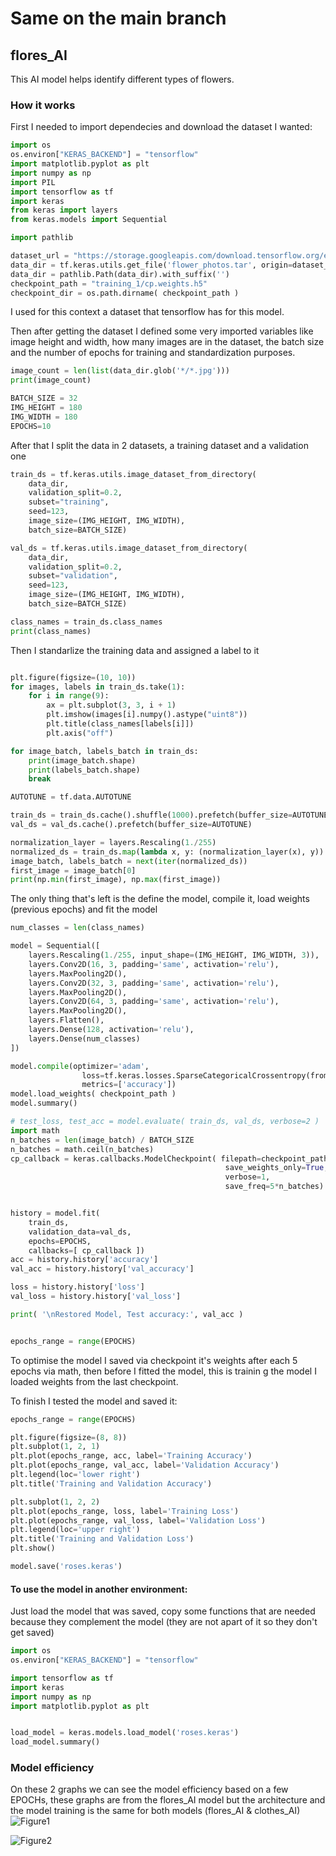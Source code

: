 # Same on the main branch
## flores_AI
This AI model helps identify different types of flowers.
### How it works
First I needed to import dependecies and download the dataset I wanted:
```python
import os
os.environ["KERAS_BACKEND"] = "tensorflow"
import matplotlib.pyplot as plt
import numpy as np
import PIL
import tensorflow as tf
import keras
from keras import layers
from keras.models import Sequential

import pathlib

dataset_url = "https://storage.googleapis.com/download.tensorflow.org/example_images/flower_photos.tgz"
data_dir = tf.keras.utils.get_file('flower_photos.tar', origin=dataset_url, extract=True)
data_dir = pathlib.Path(data_dir).with_suffix('')
checkpoint_path = "training_1/cp.weights.h5"
checkpoint_dir = os.path.dirname( checkpoint_path )
```
I used for this context a dataset that tensorflow has for this model.

Then after getting the dataset I defined some very imported variables like image height and width, how many images are in the dataset, the batch size and the number of epochs for training and standardization purposes.
```python
image_count = len(list(data_dir.glob('*/*.jpg')))
print(image_count)

BATCH_SIZE = 32
IMG_HEIGHT = 180
IMG_WIDTH = 180
EPOCHS=10
```

After that I split the data in 2 datasets, a training dataset and a validation one
```python
train_ds = tf.keras.utils.image_dataset_from_directory(
    data_dir,
    validation_split=0.2,
    subset="training",
    seed=123,
    image_size=(IMG_HEIGHT, IMG_WIDTH),
    batch_size=BATCH_SIZE)

val_ds = tf.keras.utils.image_dataset_from_directory(
    data_dir,
    validation_split=0.2,
    subset="validation",
    seed=123,
    image_size=(IMG_HEIGHT, IMG_WIDTH),
    batch_size=BATCH_SIZE)

class_names = train_ds.class_names
print(class_names)
```
Then I standarlize the training data and assigned a label to it
```python

plt.figure(figsize=(10, 10))
for images, labels in train_ds.take(1):
    for i in range(9):
        ax = plt.subplot(3, 3, i + 1)
        plt.imshow(images[i].numpy().astype("uint8"))
        plt.title(class_names[labels[i]])
        plt.axis("off") 

for image_batch, labels_batch in train_ds:
    print(image_batch.shape)
    print(labels_batch.shape)
    break

AUTOTUNE = tf.data.AUTOTUNE

train_ds = train_ds.cache().shuffle(1000).prefetch(buffer_size=AUTOTUNE)
val_ds = val_ds.cache().prefetch(buffer_size=AUTOTUNE)

normalization_layer = layers.Rescaling(1./255)
normalized_ds = train_ds.map(lambda x, y: (normalization_layer(x), y))
image_batch, labels_batch = next(iter(normalized_ds))
first_image = image_batch[0]
print(np.min(first_image), np.max(first_image))
```
The only thing that's left is the define the model, compile it, load weights (previous epochs) and fit the model
```python
num_classes = len(class_names)

model = Sequential([
    layers.Rescaling(1./255, input_shape=(IMG_HEIGHT, IMG_WIDTH, 3)),
    layers.Conv2D(16, 3, padding='same', activation='relu'),
    layers.MaxPooling2D(),
    layers.Conv2D(32, 3, padding='same', activation='relu'),
    layers.MaxPooling2D(),
    layers.Conv2D(64, 3, padding='same', activation='relu'),
    layers.MaxPooling2D(),
    layers.Flatten(),
    layers.Dense(128, activation='relu'),
    layers.Dense(num_classes)
])

model.compile(optimizer='adam',
                loss=tf.keras.losses.SparseCategoricalCrossentropy(from_logits=True),
                metrics=['accuracy'])
model.load_weights( checkpoint_path )
model.summary()

# test_loss, test_acc = model.evaluate( train_ds, val_ds, verbose=2 )
import math
n_batches = len(image_batch) / BATCH_SIZE
n_batches = math.ceil(n_batches)
cp_callback = keras.callbacks.ModelCheckpoint( filepath=checkpoint_path,
                                                save_weights_only=True,
                                                verbose=1,
                                                save_freq=5*n_batches)


history = model.fit(
    train_ds,
    validation_data=val_ds,
    epochs=EPOCHS,
    callbacks=[ cp_callback ])
acc = history.history['accuracy']
val_acc = history.history['val_accuracy']

loss = history.history['loss']
val_loss = history.history['val_loss']

print( '\nRestored Model, Test accuracy:', val_acc )


epochs_range = range(EPOCHS)
```
To optimise the model I saved via checkpoint it's weights after each 5 epochs via math, then before I fitted the model, this is trainin g the model I loaded weights from the last checkpoint.

To finish I tested the model and saved it:
```python
epochs_range = range(EPOCHS)

plt.figure(figsize=(8, 8))
plt.subplot(1, 2, 1)
plt.plot(epochs_range, acc, label='Training Accuracy')
plt.plot(epochs_range, val_acc, label='Validation Accuracy')
plt.legend(loc='lower right')
plt.title('Training and Validation Accuracy')

plt.subplot(1, 2, 2)
plt.plot(epochs_range, loss, label='Training Loss')
plt.plot(epochs_range, val_loss, label='Validation Loss')
plt.legend(loc='upper right')
plt.title('Training and Validation Loss')
plt.show()

model.save('roses.keras')
```
#### To use the model in another environment:
Just load the model that was saved, copy some functions that are needed because they complement the model (they are not apart of it so they don't get saved) 
```python
import os
os.environ["KERAS_BACKEND"] = "tensorflow"

import tensorflow as tf
import keras
import numpy as np
import matplotlib.pyplot as plt


load_model = keras.models.load_model('roses.keras')
load_model.summary()
```
### Model efficiency
On these 2 graphs we can see the model efficiency based on a few EPOCHs, these graphs are from the flores_AI model but the architecture and the model training is the same for both models (flores_AI & clothes_AI)
![Figure1](https://github.com/Bolofofopt/Public_Projects/assets/145719526/6a4008d2-d820-4bce-8ead-59df74d2c6d3)

![Figure2](https://github.com/Bolofofopt/Public_Projects/assets/145719526/c52c3071-419f-4a6b-aa29-f27fc0761d22)
